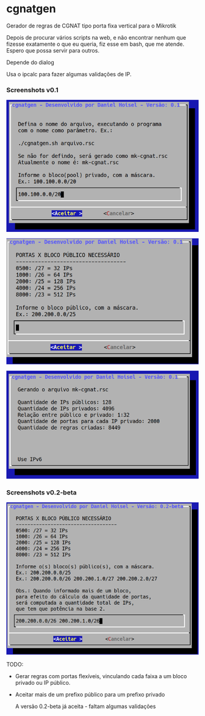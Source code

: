# cgnatgen
Gerador de regras de CGNAT tipo porta fixa vertical para o Mikrotik

Depois de procurar vários scripts na web, e não encontrar nenhum que fizesse exatamente o que eu queria,
fiz esse em bash, que me atende. Espero que possa servir para outros.

Depende do dialog

Usa o ipcalc para fazer algumas validações de IP.

### Screenshots v0.1

![Screenshot da entrada do prefixo privado](/cgnatgen.png "Bloco privado")

![Screenshot da entrada do prefixo público](/cgnatgen2.png "Bloco público")

![Screenshot da saída com informações](/cgnatgen3.png "Informações de saída")

### Screenshots v0.2-beta

![Screenshot da entrada dos blocos públicos](/cgnatgen4.png "Blocos públicos")

TODO: 
- Gerar regras com portas flexíveis, vinculando cada faixa a um bloco privado ou IP público. 
- Aceitar mais de um prefixo público para um prefixo privado

  A versão 0.2-beta já aceita - faltam algumas validações
